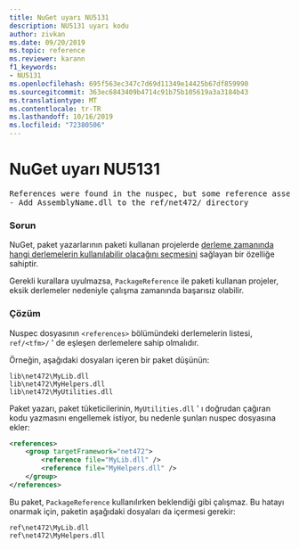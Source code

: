 ```yaml
---
title: NuGet uyarı NU5131
description: NU5131 uyarı kodu
author: zivkan
ms.date: 09/20/2019
ms.topic: reference
ms.reviewer: karann
f1_keywords:
- NU5131
ms.openlocfilehash: 695f563ec347c7d69d11349e14425b67df859990
ms.sourcegitcommit: 363ec6843409b4714c91b75b105619a3a3184b43
ms.translationtype: MT
ms.contentlocale: tr-TR
ms.lasthandoff: 10/16/2019
ms.locfileid: "72380506"
---
```

# <a name="nuget-warning-nu5131"></a>NuGet uyarı NU5131

<pre>References were found in the nuspec, but some reference assemblies were not found in both the nuspec and ref folder. Add the following reference assemblies:
- Add AssemblyName.dll to the ref/net472/ directory</pre>

### <a name="issue"></a>Sorun

NuGet, paket yazarlarının paketi kullanan projelerde [derleme zamanında hangi derlemelerin kullanılabilir olacağını seçmesini](https://docs.microsoft.com/en-gb/nuget/create-packages/select-assemblies-referenced-by-projects) sağlayan bir özelliğe sahiptir.

Gerekli kurallara uyulmazsa, `PackageReference` ile paketi kullanan projeler, eksik derlemeler nedeniyle çalışma zamanında başarısız olabilir.

### <a name="solution"></a>Çözüm

Nuspec dosyasının `<references>` bölümündeki derlemelerin listesi, `ref/<tfm>/` ' de eşleşen derlemelere sahip olmalıdır.

Örneğin, aşağıdaki dosyaları içeren bir paket düşünün:

```text
lib\net472\MyLib.dll
lib\net472\MyHelpers.dll
lib\net472\MyUtilities.dll
```

Paket yazarı, paket tüketicilerinin, `MyUtilities.dll` ' ı doğrudan çağıran kodu yazmasını engellemek istiyor, bu nedenle şunları nuspec dosyasına ekler:

```xml
<references>
    <group targetFramework="net472">
        <reference file="MyLib.dll" />
        <reference file="MyHelpers.dll" />
    </group>
</references>
```

Bu paket, `PackageReference` kullanılırken beklendiği gibi çalışmaz. Bu hatayı onarmak için, paketin aşağıdaki dosyaları da içermesi gerekir:

```text
ref\net472\MyLib.dll
ref\net472\MyHelpers.dll
```
